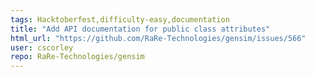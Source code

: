 ```yaml
---
tags: Hacktoberfest,difficulty-easy,documentation
title: "Add API documentation for public class attributes"
html_url: "https://github.com/RaRe-Technologies/gensim/issues/566"
user: cscorley
repo: RaRe-Technologies/gensim
---
```


